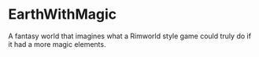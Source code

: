 # EarthWithMagic
A fantasy world that imagines what a Rimworld style game could truly do if it had a more magic elements.
